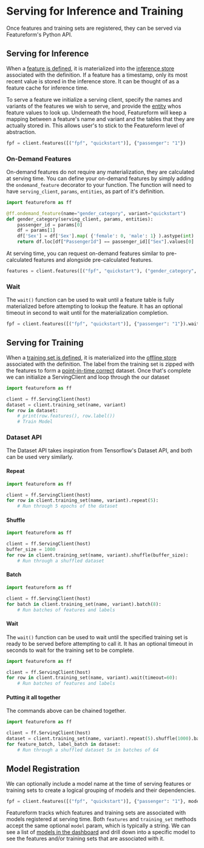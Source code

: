 # Serving for Inference and Training

Once features and training sets are registered, they can be served via Featureform's Python API.

## Serving for Inference

When a [feature is defined](defining-features-labels-and-training-sets.md#registering-features-and-labels), it is materialized into the [inference store](registering-infrastructure-providers.md#inference-store) associated with the definition. If a feature has a timestamp, only its most recent value is stored in the inference store. It can be thought of as a feature cache for inference time.

To serve a feature we initialize a serving client, specify the names and variants of the features we wish to serve, and provide the [entity](defining-features-labels-and-training-sets.md#registering-entities) whos feature values to look up. Underneath the hood, Featureform will keep a mapping between a feature's name and variant and the tables that they are actually stored in. This allows user's to stick to the Featureform level of abstraction.

```python
fpf = client.features([("fpf", "quickstart")], {"passenger": "1"})
```

### On-Demand Features

On-demand features do not require any materialization, they are calculated at serving time. You can define your on-demand features by simply adding the `ondemand_feature` decorator to your function. The function will need to have `serving_client`, `params`, `entities`, as part of it's definition.

```python
import featureform as ff

@ff.ondemand_feature(name="gender_category", variant="quickstart")
def gender_category(serving_client, params, entities):
    passenger_id = params[0]
    df = params[1]
    df['Sex'] = df['Sex'].map( {'female': 0, 'male': 1} ).astype(int)
    return df.loc[df["PassengerId"] == passenger_id]["Sex"].values[0]
```

At serving time, you can request on-demand features similar to pre-calculated features and alongside pre-calculated features. 

```python
features = client.features([("fpf", "quickstart"), ("gender_category", "quickstart")], {"passenger": "1"}, params=["1", df])
```

### Wait

The `wait()` function can be used to wait until a feature table is fully materialized before attempting to lookup the feature.
It has an optional timeout in second to wait until for the materialization completion.

```python
fpf = client.features([("fpf", "quickstart")], {"passenger": "1"}).wait(timeout=60)
```

## Serving for Training

When a [training set is defined](defining-features-labels-and-training-sets.md#registering-training-sets), it is materialized into the [offline store](registering-infrastructure-providers.md#offline-store) associated with the definition. The label from the training set is zipped with the features to form a [point-in-time correct](defining-features-labels-and-training-sets.md#point-in-time-correctness) dataset. Once that's complete we can initialize a ServingClient and loop through the our dataset

```python
import featureform as ff

client = ff.ServingClient(host)
dataset = client.training_set(name, variant)
for row in dataset:
    # print(row.features(), row.label())
    # Train Model
```

### Dataset API

The Dataset API takes inspiration from Tensorflow's Dataset API, and both can be used very similarly.

#### Repeat

```python
import featureform as ff

client = ff.ServingClient(host)
for row in client.training_set(name, variant).repeat(5):
    # Run through 5 epochs of the dataset
```

#### Shuffle

```python
import featureform as ff

client = ff.ServingClient(host)
buffer_size = 1000
for row in client.training_set(name, variant).shuffle(buffer_size):
    # Run through a shuffled dataset
```

#### Batch

```python
import featureform as ff

client = ff.ServingClient(host)
for batch in client.training_set(name, variant).batch(8):
    # Run batches of features and labels
```

#### Wait

The `wait()` function can be used to wait until the specified training set is ready to be served before attempting to 
call it. It has an optional timeout in seconds to wait for the training set to be complete.

```python
import featureform as ff

client = ff.ServingClient(host)
for row in client.training_set(name, variant).wait(timeout=60):
    # Run batches of features and labels
```

#### Putting it all together

The commands above can be chained together.

```python
import featureform as ff

client = ff.ServingClient(host)
dataset = client.training_set(name, variant).repeat(5).shuffle(1000).batch(64)
for feature_batch, label_batch in dataset:
    # Run through a shuffled dataset 5x in batches of 64
```

## Model Registration

We can optionally include a model name at the time of serving features or training sets to create a logical grouping of models and their dependencies.

```python
fpf = client.features([("fpf", "quickstart")], {"passenger": "1"}, model="passengers_random_forest")
```

Featureform tracks which features and training sets are associated with models registered at serving time. Both `features` and `training_set` methods accept the same optional `model` param, which is typically a string. We can see a list of [models in the dashboard](exploring-the-feature-registry.md#models) and drill down into a specific model to see the features and/or training sets that are associated with it.
